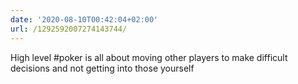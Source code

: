 ```yaml
---
date: '2020-08-10T00:42:04+02:00'
url: /1292592007274143744/
---
```

High level #poker is all about moving other players to make difficult decisions and not getting into those yourself
